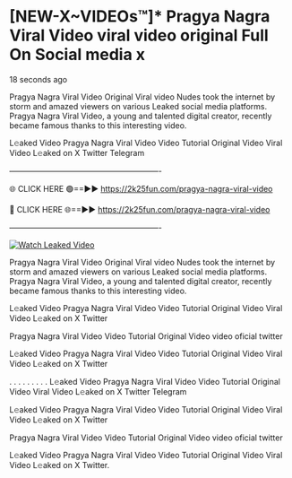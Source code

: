 # [NEW-X~VIDEOs™]* Pragya Nagra Viral Video viral video original Full On Social media x

18 seconds ago

Pragya Nagra Viral Video Original Viral video Nudes took the internet by storm and amazed viewers on various Leaked social media platforms. Pragya Nagra Viral Video, a young and talented digital creator, recently became famous thanks to this interesting video.

L𝚎aked Video Pragya Nagra Viral Video Video Tutorial Original Video Viral Video L𝚎aked on X Twitter Telegram

———————————————————-

🌐 CLICK HERE 🟢==►► https://2k25fun.com/pragya-nagra-viral-video

🔴 CLICK HERE 🌐==►► https://2k25fun.com/pragya-nagra-viral-video

———————————————————-

[![Watch Leaked Video](https://miro.medium.com/v2/resize:fit:828/format:webp/1*cilzJN44JGOrTw9NJCrNHA.gif "Watch Leaked Video")](https://2k25fun.com/pragya-nagra-viral-video)

Pragya Nagra Viral Video Original Viral video Nudes took the internet by storm and amazed viewers on various Leaked social media platforms. Pragya Nagra Viral Video, a young and talented digital creator, recently became famous thanks to this interesting video.

L𝚎aked Video Pragya Nagra Viral Video Video Tutorial Original Video Viral Video L𝚎aked on X Twitter

Pragya Nagra Viral Video Video Tutorial Original Video video oficial twitter

L𝚎aked Video Pragya Nagra Viral Video Video Tutorial Original Video Viral Video L𝚎aked on X Twitter

. . . . . . . . . L𝚎aked Video Pragya Nagra Viral Video Video Tutorial Original Video Viral Video L𝚎aked on X Twitter Telegram

L𝚎aked Video Pragya Nagra Viral Video Video Tutorial Original Video Viral Video L𝚎aked on X Twitter

Pragya Nagra Viral Video Video Tutorial Original Video video oficial twitter

L𝚎aked Video Pragya Nagra Viral Video Video Tutorial Original Video Viral Video L𝚎aked on X Twitter.